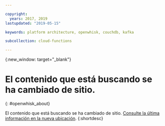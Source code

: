 ```yaml
---

copyright:
  years: 2017, 2019
lastupdated: "2019-05-15"

keywords: platform architecture, openwhisk, couchdb, kafka

subcollection: cloud-functions

---
```


{:new_window: target="_blank"}
# El contenido que está buscando se ha cambiado de sitio.
{: #openwhisk_about}

El contenido que está buscando se ha cambiado de sitio. [Consulte la última información en la nueva ubicación](/docs/openwhisk?topic=cloud-functions-about).
{:shortdesc}
